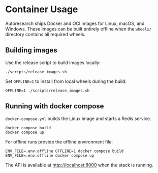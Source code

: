 # Container Usage

Autoresearch ships Docker and OCI images for Linux, macOS, and Windows.
These images can be built entirely offline when the `wheels/` directory
contains all required wheels.

## Building images

Use the release script to build images locally:

```
./scripts/release_images.sh
```

Set `OFFLINE=1` to install from local wheels during the build:

```
OFFLINE=1 ./scripts/release_images.sh
```

## Running with docker compose

`docker-compose.yml` builds the Linux image and starts a Redis service.

```
docker compose build
docker compose up
```

For offline runs provide the offline environment file:

```
ENV_FILE=.env.offline OFFLINE=1 docker compose build
ENV_FILE=.env.offline docker compose up
```

The API is available at <http://localhost:8000> when the stack is running.
